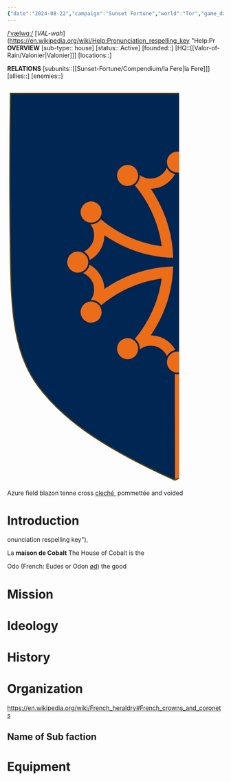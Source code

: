```yaml
---
{"date":"2024-08-22","campaign":"Sunset Fortune","world":"Tor","game_date":null,"type":"faction","description":null,"first mentioned":null,"met":null,"rel":null,"tags":["faction","VoR"],"icon":"FasUsers","dg-publish":true,"permalink":"/valor-of-rain/house-of-cobalt/","dgPassFrontmatter":true,"created":"2024-08-22T15:26:41.509+09:30","updated":"2024-09-04T13:22:26.760+09:30"}
---
```


[/ˈvælwɑː/](https://en.wikipedia.org/wiki/Help:IPA/English "Help:IPA/English") [_VAL-wah_](https://en.wikipedia.org/wiki/Help:Pronunciation_respelling_key "Help:Pr
**OVERVIEW**
[sub-type:: house]
[status:: Active]
[founded::]
[HQ::[[Valor-of-Rain/Valonier\|Valonier]]]
[locations::]

**RELATIONS**
[subunits::[[Sunset-Fortune/Compendium/la Fere\|la Fere]]]
[allies::]
[enemies::]
<?xml version="1.0" encoding="UTF-8" standalone="no"?><!-- Created with Inkscape (http://www.inkscape.org/) --><svg xmlns:inkscape="http://www.inkscape.org/namespaces/inkscape" xmlns:sodipodi="http://sodipodi.sourceforge.net/DTD/sodipodi-0.dtd" xmlns="http://www.w3.org/2000/svg" xmlns:svg="http://www.w3.org/2000/svg" xmlns:rdf="http://www.w3.org/1999/02/22-rdf-syntax-ns#" xmlns:cc="http://creativecommons.org/ns#" xmlns:dc="http://purl.org/dc/elements/1.1/" width="400" height="922.89941" id="svg2" version="1.1" inkscape:version="1.3.2 (091e20e, 2023-11-25)" sodipodi:docname="Arms_of_the_French_Region_of_Languedoc-Roussillon.svg" inkscape:export-filename="/Users/Soda/Desktop/UK of the GB and NI.png" inkscape:export-xdpi="143.23364" inkscape:export-ydpi="143.23364" style="display:inline">  <defs id="defs4"/>  <sodipodi:namedview id="base" pagecolor="#ffffff" bordercolor="#666666" borderopacity="1.0" inkscape:pageopacity="0.0" inkscape:pageshadow="2" inkscape:zoom="0.5573222" inkscape:cx="433.32205" inkscape:cy="519.44818" inkscape:document-units="px" inkscape:current-layer="g4362" showgrid="false" inkscape:window-width="1440" inkscape:window-height="900" inkscape:window-x="0" inkscape:window-y="0" inkscape:window-maximized="0" showguides="true" inkscape:guide-bbox="true" inkscape:object-nodes="false" inkscape:snap-nodes="false" inkscape:snap-page="true" inkscape:snap-bbox="false" inkscape:snap-grids="false" inkscape:snap-to-guides="false" fit-margin-top="0" fit-margin-left="0" fit-margin-right="0" fit-margin-bottom="0" inkscape:showpageshadow="0" inkscape:pagecheckerboard="1" inkscape:deskcolor="#d1d1d1">    <inkscape:grid type="xygrid" id="grid14322" empspacing="5" visible="false" enabled="true" snapvisiblegridlinesonly="true" originx="0" originy="0" spacingy="1" spacingx="1" units="px"/>  </sodipodi:namedview>  <metadata id="metadata7">    <rdf:RDF>      <cc:Work rdf:about="">        <dc:format>image/svg+xml</dc:format>        <dc:type rdf:resource="http://purl.org/dc/dcmitype/StillImage"/>        <dc:title/>      </cc:Work>    </rdf:RDF>  </metadata>  <g inkscape:label="Layer 1" inkscape:groupmode="layer" id="layer1" transform="translate(459.63712,507.03897)" style="display:inline">    <g id="g54773">      <g id="g21919" transform="translate(-1426.2526,-111.22153)">        <g id="g18119" transform="translate(0,-80)"/>        <g transform="matrix(1.8844245,0,0,1.8844245,176.41187,-288.2031)" style="display:inline" id="g164334">          <path inkscape:connector-curvature="0" id="path7014-6-7-28-1-5-9-4" style="fill:#002654;fill-opacity:1;stroke:none;display:inline" d="m 423.47373,-47.84794 c -1.0759,67.807895 -1.0124,135.625095 0,203.43086 0.9754,65.3291 4.2342,116.3096 33.5012,156.1723 35.255,48.0186 93.9884,82.67104 169.5399,116.7162 75.5514,-34.04516 134.2848,-68.6976 169.5398,-116.7162 29.267,-39.8627 32.5258,-90.8432 33.5012,-156.1723 1.0124,-67.805765 1.0759,-135.622965 0,-203.43086 l -406.0821,0 z" sodipodi:nodetypes="csscsscc"/>          <g transform="matrix(1.1266249,0,0,1.1266249,1613.0464,344.64509)" id="g11618-9-0-2" style="stroke-width:0.88760686;stroke-miterlimit:4;stroke-dasharray:none;display:inline"/>          <g id="g13998" style="display:inline" transform="translate(1426.2526,111.22153)"/>          <g transform="matrix(1.1266249,0,0,1.1266249,3386.642,407.95307)" id="g11618-9-0-2-5" style="stroke-width:0.88760686;stroke-miterlimit:4;stroke-dasharray:none;display:inline"/>          <g id="g34755-2-0" transform="translate(-897.7242,-194.82725)" style="display:inline"/>          <g id="g45813-0" transform="translate(-1049.7035,-504.13134)" style="display:inline"/>          <g transform="matrix(0.67659914,0,0,0.67659914,426.63889,-20.993879)" id="g4362">            <path inkscape:connector-curvature="0" sodipodi:nodetypes="ccccccccsc" id="path3214" style="fill:#ec6d18;fill-opacity:1;fill-rule:evenodd;stroke:none;display:inline" d="m 595.0894,268.74869 -90.32892,-0.39216 c -55.44101,4.89297 -52.18191,37.60027 -50.21536,56.39822 l -133.85357,-40.15312 36.529,111.03412 -62.09324,50.81773 0.43608,218.85805 C 412.85766,612.64895 493.096,561.57147 552.31441,484.02749 c 21.63482,-40.61988 38.42845,-85.43813 40.52327,-149.05431 0.67591,-20.52637 4.06433,-42.81337 2.25172,-66.22449 z"/>            <path inkscape:connector-curvature="0" sodipodi:nodetypes="ccccccc" id="path3568" style="fill:#002654;fill-opacity:1;fill-rule:evenodd;stroke:none;display:inline" d="m 328.32019,266.28495 37.23499,-0.0921 0,365.36358 -36.45068,17.11994 -0.78431,-7.45959 0,-374.93192 z"/>            <path inkscape:connector-curvature="0" sodipodi:nodetypes="ccccccc" id="path5508" style="fill:#002654;fill-opacity:1;fill-rule:evenodd;stroke:none;display:inline" d="m 403.06684,266.2883 39.49983,-0.0677 0,320.76325 -39.49983,23.10685 0,-0.94005 0,-342.86235 z"/>            <path inkscape:connector-curvature="0" sodipodi:nodetypes="ccccc" id="path5510" style="fill:#002654;fill-opacity:1;fill-rule:evenodd;stroke:none;display:inline" d="m 521.57225,266.70408 -39.49983,-0.067 0,290.30631 c 11.846,-6.24195 32.00459,-25.96962 39.49983,-35.42252 z"/>            <path inkscape:connector-curvature="0" sodipodi:nodetypes="cccccc" id="path5512" style="fill:#002654;fill-opacity:1;fill-rule:evenodd;stroke:none;display:inline" d="m 595.04842,267.40864 -35.97043,0.54691 0,119.14501 0,83.11276 c 31.47902,-61.35827 32.48405,-108.00758 36.75474,-188.7432 z"/>            <path inkscape:connector-curvature="0" d="m 443,1368.7777 c 0,0 -156.19471,-188.3212 -156.19471,-666.92192 0,-478.60066 0,-433.49922 0,-433.49922 l 312.38944,0 0,433.49922 C 599.19473,1180.4565 443,1368.7777 443,1368.7777 z" style="fill:none;stroke:none;display:inline" id="path3227"/>            <g style="fill:#ec6d18;fill-opacity:1;stroke:#002654;stroke-width:2.3047297;stroke-miterlimit:4;stroke-opacity:1;stroke-dasharray:none;display:inline" transform="matrix(1.3016628,0,0,1.3016794,-2565.6108,-568.79776)" id="g16252">              <path inkscape:connector-curvature="0" style="fill:#ec6d18;fill-opacity:1;fill-rule:evenodd;stroke:#002654;stroke-width:2.3047297;stroke-linecap:butt;stroke-linejoin:miter;stroke-miterlimit:4;stroke-opacity:1;stroke-dasharray:none" d="m 2201.4845,500.70333 c -4.7445,0 -9.4057,0.2639 -14.0313,0.71875 -0.2868,12.97986 -10.9206,23.43752 -23.9687,23.4375 -5.1093,-8e-5 -9.8347,-1.63974 -13.7188,-4.375 -2.2056,-2.45229 -4.4786,-4.85284 -6.8125,-7.1875 -5.4822,2.48316 -10.7899,5.30529 -15.875,8.4375 1.8116,1.69271 3.5803,3.41917 5.3125,5.1875 0.9351,1.11745 1.9518,2.14558 3,3.15625 0.068,0.0658 0.1188,0.15342 0.1875,0.21875 22.38,24.1556 37.657,54.94886 42.5,89.125 -38.3346,-5.42977 -72.4383,-23.98976 -97.6562,-50.96875 -3.1307,5.08128 -5.9862,10.36584 -8.4688,15.84375 2.0007,1.9988 4.0376,3.96832 6.125,5.875 3.3757,4.13081 5.4062,9.41583 5.4063,15.15625 -1e-4,13.06932 -10.491,23.68449 -23.5,23.9375 -0.425,4.47328 -0.6251,9.00982 -0.625,13.59375 0,4.89355 0.2352,9.73331 0.7187,14.5 12.9652,0.30349 23.4062,10.93119 23.4063,23.96875 -1e-4,4.66188 -1.3433,9.01161 -3.6563,12.6875 -2.694,2.39906 -5.3195,4.86243 -7.875,7.4063 2.5682,5.6668 5.5205,11.1335 8.7813,16.375 25.1633,-26.77177 59.0893,-45.19557 97.2187,-50.62505 -5.5898,37.99185 -24.0768,71.78525 -50.875,96.81255 5.093,3.1371 10.4149,5.9515 15.9063,8.4375 2.038,-2.0283 4.0306,-4.0928 5.9687,-6.2188 4.1126,-3.3169 9.3155,-5.3124 15,-5.3125 13.0587,10e-5 23.6679,10.4742 23.9375,23.4688 4.4835,0.4269 8.999,0.6562 13.5938,0.6562 4.8935,0 9.7333,-0.2665 14.5,-0.75 0,-3e-4 0.031,3e-4 0.031,0 0.3203,-12.9502 10.9108,-23.375 23.9375,-23.375 4.6794,10e-5 9.0341,1.3899 12.7188,3.7188 2.3852,2.6766 4.844,5.2811 7.375,7.8125 5.6759,-2.571 11.1569,-5.5156 16.4062,-8.7813 -26.5665,-24.9688 -44.9135,-58.5778 -50.5,-96.34375 37.7562,5.58971 71.3818,23.91034 96.3438,50.46875 3.2615,-5.2462 6.1822,-10.7342 8.75,-16.4062 -2.3226,-2.32558 -4.7095,-4.58075 -7.1563,-6.7813 -2.7264,-3.88977 -4.3437,-8.61826 -4.3437,-13.71875 10e-5,-13.03745 10.441,-23.63489 23.4062,-23.9375 0.4548,-4.62558 0.6875,-9.31801 0.6875,-14.0625 0,-4.73391 -0.2347,-9.4157 -0.6875,-14.03125 -12.9653,-0.30344 -23.4062,-10.93116 -23.4062,-23.96875 10e-5,-5.12497 1.6243,-9.8592 4.375,-13.75 2.4304,-2.18711 4.8158,-4.43881 7.125,-6.75 -2.486,-5.49134 -5.3004,-10.81321 -8.4375,-15.90625 -1.7668,1.89537 -3.5818,3.7532 -5.4375,5.5625 -1.0978,0.93785 -2.1643,1.92066 -3.1563,2.96875 -23.9289,22.14845 -54.3982,37.33603 -88.1875,42.3125 5.4331,-38.12885 23.8756,-72.06549 50.6563,-97.21875 -5.2482,-3.26636 -10.7314,-6.20943 -16.4063,-8.78125 -2.3091,2.31661 -4.5599,4.69301 -6.75,7.125 -3.9111,2.77508 -8.6935,4.43741 -13.8437,4.4375 -13.0481,-1.7e-4 -23.6514,-10.45766 -23.9375,-23.4375 -4.6256,-0.45485 -9.3181,-0.71875 -14.0625,-0.71875 z m 0,14.40625 c 5.4852,14.65345 19.2193,25.25893 35.5312,26.25 -18.591,27.8166 -29.7948,60.96631 -30.7187,96.6875 35.7195,-0.91794 68.9048,-12.07803 96.7187,-30.65625 1.0096,16.28659 11.6475,29.97823 26.2813,35.46875 -14.6483,5.48332 -25.2839,19.1956 -26.2813,35.5 -27.8138,-18.5782 -60.9991,-29.76931 -96.7187,-30.6875 0.9235,35.7122 12.1362,68.87535 30.7187,96.68755 -16.1071,1.1604 -29.6178,11.7696 -35.0625,26.2812 -5.5304,-14.7738 -19.4178,-25.4737 -35.9062,-26.3125 18.5586,-27.8036 29.7016,-60.9561 30.625,-96.65625 -35.7135,0.92401 -68.8445,12.13636 -96.6563,30.71875 -1.1604,-16.10716 -11.7698,-29.6178 -26.2812,-35.0625 14.7805,-5.53279 25.4823,-19.43906 26.3125,-35.9375 27.8043,18.56783 60.9271,29.73277 96.625,30.65625 -0.9242,-35.72327 -12.0746,-68.8717 -30.6563,-96.6875 16.2943,-1.00304 29.9763,-11.61102 35.4688,-26.25 z" id="path14367"/>              <g style="fill:#ec6d18;fill-opacity:1;stroke:#002654;stroke-width:2.3047297;stroke-miterlimit:4;stroke-opacity:1;stroke-dasharray:none" id="g16238">                <path transform="matrix(0.775253,0,0,0.81501,1089.4,186.8612)" d="m 1455,387.86218 c 0,10.76956 -9.1782,19.5 -20.5,19.5 -11.3218,0 -20.5,-8.73044 -20.5,-19.5 0,-10.76955 9.1782,-19.5 20.5,-19.5 11.3218,0 20.5,8.73045 20.5,19.5 z" sodipodi:ry="19.5" sodipodi:rx="20.5" sodipodi:cy="387.86218" sodipodi:cx="1434.5" id="path14388" style="fill:#ec6d18;fill-opacity:1;fill-rule:evenodd;stroke:#002654;stroke-width:2.89945793;stroke-linecap:butt;stroke-linejoin:miter;stroke-miterlimit:4;stroke-opacity:1;stroke-dasharray:none" sodipodi:type="arc"/>                <path transform="matrix(0.671389,-0.387627,0.407505,0.705818,1010.393,804.0035)" d="m 1455,387.86218 c 0,10.76956 -9.1782,19.5 -20.5,19.5 -11.3218,0 -20.5,-8.73044 -20.5,-19.5 0,-10.76955 9.1782,-19.5 20.5,-19.5 11.3218,0 20.5,8.73045 20.5,19.5 z" sodipodi:ry="19.5" sodipodi:rx="20.5" sodipodi:cy="387.86218" sodipodi:cx="1434.5" id="path14390" style="fill:#ec6d18;fill-opacity:1;fill-rule:evenodd;stroke:#002654;stroke-width:2.89945912;stroke-linecap:butt;stroke-linejoin:miter;stroke-miterlimit:4;stroke-opacity:1;stroke-dasharray:none" sodipodi:type="arc"/>                <path transform="matrix(-0.671389,-0.387627,0.407505,-0.705818,2936.607,1593.817)" d="m 1455,387.86218 c 0,10.76956 -9.1782,19.5 -20.5,19.5 -11.3218,0 -20.5,-8.73044 -20.5,-19.5 0,-10.76955 9.1782,-19.5 20.5,-19.5 11.3218,0 20.5,8.73045 20.5,19.5 z" sodipodi:ry="19.5" sodipodi:rx="20.5" sodipodi:cy="387.86218" sodipodi:cx="1434.5" id="path14392" style="fill:#ec6d18;fill-opacity:1;fill-rule:evenodd;stroke:#002654;stroke-width:2.89945912;stroke-linecap:butt;stroke-linejoin:miter;stroke-miterlimit:4;stroke-opacity:1;stroke-dasharray:none" sodipodi:type="arc"/>                <path transform="matrix(-0.775254,-4.402797e-7,4.628583e-7,-0.815011,3313.6,1098.86)" d="m 1455,387.86218 c 0,10.76956 -9.1782,19.5 -20.5,19.5 -11.3218,0 -20.5,-8.73044 -20.5,-19.5 0,-10.76955 9.1782,-19.5 20.5,-19.5 11.3218,0 20.5,8.73045 20.5,19.5 z" sodipodi:ry="19.5" sodipodi:rx="20.5" sodipodi:cy="387.86218" sodipodi:cx="1434.5" id="path14394" style="fill:#ec6d18;fill-opacity:1;fill-rule:evenodd;stroke:#002654;stroke-width:2.89945412;stroke-linecap:butt;stroke-linejoin:miter;stroke-miterlimit:4;stroke-opacity:1;stroke-dasharray:none" sodipodi:type="arc"/>                <path transform="matrix(-0.671389,0.387627,-0.407505,-0.705819,3392.606,481.716)" d="m 1455,387.86218 c 0,10.76956 -9.1782,19.5 -20.5,19.5 -11.3218,0 -20.5,-8.73044 -20.5,-19.5 0,-10.76955 9.1782,-19.5 20.5,-19.5 11.3218,0 20.5,8.73045 20.5,19.5 z" sodipodi:ry="19.5" sodipodi:rx="20.5" sodipodi:cy="387.86218" sodipodi:cx="1434.5" id="path14396" style="fill:#ec6d18;fill-opacity:1;fill-rule:evenodd;stroke:#002654;stroke-width:2.89945769;stroke-linecap:butt;stroke-linejoin:miter;stroke-miterlimit:4;stroke-opacity:1;stroke-dasharray:none" sodipodi:type="arc"/>                <path sodipodi:type="arc" style="fill:#ec6d18;fill-opacity:1;fill-rule:evenodd;stroke:#002654;stroke-width:2.89945674;stroke-linecap:butt;stroke-linejoin:miter;stroke-miterlimit:4;stroke-opacity:1;stroke-dasharray:none" id="path14398" sodipodi:cx="1434.5" sodipodi:cy="387.86218" sodipodi:rx="20.5" sodipodi:ry="19.5" d="m 1455,387.86218 c 0,10.76956 -9.1782,19.5 -20.5,19.5 -11.3218,0 -20.5,-8.73044 -20.5,-19.5 0,-10.76955 9.1782,-19.5 20.5,-19.5 11.3218,0 20.5,8.73045 20.5,19.5 z" transform="matrix(-0.387628,0.671389,-0.705819,-0.407505,3152.458,-92.24858)"/>                <path sodipodi:type="arc" style="fill:#ec6d18;fill-opacity:1;fill-rule:evenodd;stroke:#002654;stroke-width:2.89945412;stroke-linecap:butt;stroke-linejoin:miter;stroke-miterlimit:4;stroke-opacity:1;stroke-dasharray:none" id="path14400" sodipodi:cx="1434.5" sodipodi:cy="387.86218" sodipodi:rx="20.5" sodipodi:ry="19.5" d="m 1455,387.86218 c 0,10.76956 -9.1782,19.5 -20.5,19.5 -11.3218,0 -20.5,-8.73044 -20.5,-19.5 0,-10.76955 9.1782,-19.5 20.5,-19.5 11.3218,0 20.5,8.73045 20.5,19.5 z" transform="matrix(-4.402797e-7,0.775254,-0.815011,-4.628583e-7,2657.502,-469.2423)"/>                <path sodipodi:type="arc" style="fill:#ec6d18;fill-opacity:1;fill-rule:evenodd;stroke:#002654;stroke-width:2.89945769;stroke-linecap:butt;stroke-linejoin:miter;stroke-miterlimit:4;stroke-opacity:1;stroke-dasharray:none" id="path14402" sodipodi:cx="1434.5" sodipodi:cy="387.86218" sodipodi:rx="20.5" sodipodi:ry="19.5" d="m 1455,387.86218 c 0,10.76956 -9.1782,19.5 -20.5,19.5 -11.3218,0 -20.5,-8.73044 -20.5,-19.5 0,-10.76955 9.1782,-19.5 20.5,-19.5 11.3218,0 20.5,8.73045 20.5,19.5 z" transform="matrix(0.387627,0.671389,-0.705819,0.407505,2040.357,-548.2492)"/>                <path transform="matrix(0.671389,0.387628,-0.407505,0.705819,1466.393,-308.0995)" d="m 1455,387.86218 c 0,10.76956 -9.1782,19.5 -20.5,19.5 -11.3218,0 -20.5,-8.73044 -20.5,-19.5 0,-10.76955 9.1782,-19.5 20.5,-19.5 11.3218,0 20.5,8.73045 20.5,19.5 z" sodipodi:ry="19.5" sodipodi:rx="20.5" sodipodi:cy="387.86218" sodipodi:cx="1434.5" id="path14404" style="fill:#ec6d18;fill-opacity:1;fill-rule:evenodd;stroke:#002654;stroke-width:2.89945674;stroke-linecap:butt;stroke-linejoin:miter;stroke-miterlimit:4;stroke-opacity:1;stroke-dasharray:none" sodipodi:type="arc"/>                <path sodipodi:type="arc" style="fill:#ec6d18;fill-opacity:1;fill-rule:evenodd;stroke:#002654;stroke-width:2.89945912;stroke-linecap:butt;stroke-linejoin:miter;stroke-miterlimit:4;stroke-opacity:1;stroke-dasharray:none" id="path14406" sodipodi:cx="1434.5" sodipodi:cy="387.86218" sodipodi:rx="20.5" sodipodi:ry="19.5" d="m 1455,387.86218 c 0,10.76956 -9.1782,19.5 -20.5,19.5 -11.3218,0 -20.5,-8.73044 -20.5,-19.5 0,-10.76955 9.1782,-19.5 20.5,-19.5 11.3218,0 20.5,8.73045 20.5,19.5 z" transform="matrix(0.387627,-0.671389,0.705818,0.407505,1250.543,1377.968)"/>                <path sodipodi:type="arc" style="fill:#ec6d18;fill-opacity:1;fill-rule:evenodd;stroke:#002654;stroke-width:2.89945793;stroke-linecap:butt;stroke-linejoin:miter;stroke-miterlimit:4;stroke-opacity:1;stroke-dasharray:none" id="path14408" sodipodi:cx="1434.5" sodipodi:cy="387.86218" sodipodi:rx="20.5" sodipodi:ry="19.5" d="m 1455,387.86218 c 0,10.76956 -9.1782,19.5 -20.5,19.5 -11.3218,0 -20.5,-8.73044 -20.5,-19.5 0,-10.76955 9.1782,-19.5 20.5,-19.5 11.3218,0 20.5,8.73045 20.5,19.5 z" transform="matrix(1.565175e-7,-0.775253,0.81501,1.645442e-7,1745.499,1754.96)"/>                <path sodipodi:type="arc" style="fill:#ec6d18;fill-opacity:1;fill-rule:evenodd;stroke:#002654;stroke-width:2.89945912;stroke-linecap:butt;stroke-linejoin:miter;stroke-miterlimit:4;stroke-opacity:1;stroke-dasharray:none" id="path14410" sodipodi:cx="1434.5" sodipodi:cy="387.86218" sodipodi:rx="20.5" sodipodi:ry="19.5" d="m 1455,387.86218 c 0,10.76956 -9.1782,19.5 -20.5,19.5 -11.3218,0 -20.5,-8.73044 -20.5,-19.5 0,-10.76955 9.1782,-19.5 20.5,-19.5 11.3218,0 20.5,8.73045 20.5,19.5 z" transform="matrix(-0.387627,-0.671389,0.705818,-0.407505,2362.644,1833.966)"/>              </g>            </g>          </g>          <path inkscape:connector-curvature="0" id="path7014-6-7-28-1-5-9" style="fill:none;stroke:#554400;stroke-width:1.36434227;stroke-miterlimit:4;stroke-dasharray:none;display:inline" d="m 423.3577,32.60745 c -1.0759,67.80789 -1.0124,135.6251 0,203.43086 0.9754,65.3291 4.2342,116.3096 33.5012,156.1723 35.255,48.0186 93.9884,82.67104 169.5399,116.7162 75.5514,-34.04516 134.2848,-68.6976 169.5398,-116.7162 29.267,-39.8627 32.5258,-90.8432 33.5012,-156.1723 1.0124,-67.80576 1.0759,-135.62297 0,-203.43086 l -406.0821,0 z" sodipodi:nodetypes="csscsscc" transform="translate(0,-80)"/>        </g>      </g>    </g>  </g>  <style id="style33631" type="text/css">.st0{fill:#AA0000;}.st1{fill:#AA8800;}.st2{fill:#1E6D3E;stroke:#D4AA00;stroke-width:0.8861;stroke-miterlimit:282;}.st3{fill:#115697;stroke:#FFFFFF;stroke-width:1.6242;}.st4{fill:#AF9631;}.st5{fill:none;stroke:#554400;stroke-width:1.225;}.st6{fill:none;stroke:#554400;stroke-width:1.786;}.st7{fill:#FFFDF6;stroke:#AA8800;stroke-width:1.8814;stroke-miterlimit:282;}.st8{fill:#E2CA73;}.st9{fill:#E30B1D;}.st10{fill:#D1B948;stroke:#806600;stroke-width:2.6805;stroke-miterlimit:282;}.st11{adobe-knockout:false;}.st12{fill:#E4C72D;}.st13{fill:#E6D289;}.st14{fill:#E7C954;}.st15{fill:#E90031;}.st16{fill:#806600;}.st17{fill:none;stroke:#806600;stroke-width:2.2001;stroke-miterlimit:282;}.st18{fill:#E94545;stroke:#AA0000;stroke-width:0.1793;stroke-miterlimit:282;}.st19{fill:none;stroke:#806600;stroke-width:2.6805;stroke-miterlimit:282;}.st20{fill:#B19123;}.st21{fill:#990000;stroke:#4C0000;stroke-width:2.1791;}.st22{adobe-knockout:true;}.st23{fill:#BAA240;stroke:#806600;stroke-width:0.6645;stroke-miterlimit:282;}.st24{fill:#F6E07C;stroke:#806600;stroke-width:0.7;stroke-miterlimit:282;}.st25{fill:none;stroke:#5A5013;stroke-width:1.3401;}.st26{fill:#C40000;stroke:#AA8800;stroke-width:1.4887;stroke-miterlimit:282;}.st27{fill:none;stroke:#806600;stroke-width:0.5454;stroke-miterlimit:282;}.st28{fill:#ECECEC;}.st29{fill:#1E6D3E;}.st30{fill:#EEE0AC;}.st31{fill:#E94545;stroke:#AA0000;stroke-width:0.2184;stroke-miterlimit:282;}.st32{fill:#2B96F6;stroke:#FFFFFF;stroke-width:1.6242;}.st33{fill:#554400;}.st34{fill:none;stroke:#554400;stroke-width:1.1613;stroke-miterlimit:282;}.st35{fill:none;stroke:#A02C2C;stroke-width:1.1809;}.st36{fill:#BA9A2E;}.st37{fill:#BAA240;}.st38{fill:#8C0000;}.st39{fill:#5A4C19;stroke:#000000;stroke-width:0.8217;stroke-miterlimit:282;}.st40{fill:#BC0028;}.st41{fill:none;stroke:#4C0000;stroke-width:2.1791;}.st42{fill:#BCA33E;}.st43{fill:#228FE0;}.st44{fill:#F8ECA8;stroke:#806600;stroke-width:0.7;stroke-miterlimit:282;}.st45{fill:#E6D289;stroke:#5B4F0F;stroke-width:1.5691;}.st46{fill:#F6C058;}.st47{fill:#F6DC78;}.st48{fill:#F6E078;}.st49{fill:none;stroke:#806600;stroke-width:0.7;stroke-miterlimit:282;}.st50{fill:#F7EBA7;}.st51{fill:#F8ECA8;}.st52{fill:none;stroke:#5A4F11;stroke-width:1.3401;}.st53{fill:none;stroke:#584B13;stroke-width:1.3401;}.st54{fill:none;stroke:#554400;stroke-width:1.1809;}.st55{fill:none;stroke:#554400;stroke-width:1.3204;}.st56{fill:#8C0000;stroke:#4C0000;stroke-width:2.1791;}.st57{fill:#C2A944;}.st58{fill:#C30918;}.st59{fill:#FFFFFF;adobe-knockout:false;}.st60{fill:#C5A941;}.st61{fill:#2B2200;}.st62{fill:#990000;}.st63{fill:#C9AD19;}.st64{fill:#4C0000;stroke:#4C0000;stroke-width:2.1791;}.st65{fill:none;stroke:#A0892C;stroke-width:2.4364;}.st66{fill:#D1B948;stroke:#806600;stroke-width:2.5035;stroke-miterlimit:282;}.st67{fill:#FEE46E;}.st68{fill:#FF0A3E;}.st69{fill:#FF96AD;}.st70{fill:#61B3FD;}.st71{fill:#FFE455;}.st72{fill:#FFFFFF;}.st73{fill:#61B3FD;stroke:#FFFFFF;stroke-width:2.4364;}.st74{fill:#E6D289;stroke:#554400;stroke-width:1.1649;}.st75{fill:#E6D289;stroke:#554400;stroke-width:1.3401;}.st76{fill:#0F7ABC;stroke:#053C68;stroke-width:1.3204;}.st77{fill:none;}.st78{fill:#D0B54E;stroke:#554400;stroke-width:1.225;}.st79{fill:#D0B54E;stroke:#554400;stroke-width:1.1809;}.st80{fill:#CCCCCC;}.st81{fill:#F6E07C;stroke:#806600;stroke-width:1.0896;stroke-miterlimit:282;}.st82{fill:#BAA240;stroke:#806600;stroke-width:0.7;stroke-miterlimit:282;}.st83{fill:none;stroke:#808080;stroke-width:1.5;}.st84{fill:#D1B548;stroke:#554400;stroke-width:1.1613;stroke-miterlimit:282;}.st85{fill:none;stroke:#806600;stroke-width:1.3401;}.st86{fill:#DEC35D;stroke:#A0892C;stroke-width:1.225;}.st87{fill:#D0B54E;}.st88{fill:#D1B548;}.st89{fill:#D1B948;}.st90{fill:#E7C954;stroke:#806600;stroke-width:0.7;stroke-miterlimit:282;}.st91{fill:#D3B34A;}.st92{fill:none;stroke:#806600;stroke-width:0.6645;stroke-miterlimit:282;}.st93{fill:none;stroke:#800000;stroke-width:1.2212;}.st94{fill:#E4C72D;stroke:#806600;stroke-width:0.6871;stroke-miterlimit:282;}.st95{fill:#F6DC78;stroke:#554400;stroke-width:1.1613;stroke-miterlimit:282;}.st96{fill:#A3861A;}.st97{fill:#D1B948;stroke:#806600;stroke-width:0.6871;stroke-miterlimit:282;}.st98{fill:#756412;}.st99{fill:#E94545;stroke:#AA0000;stroke-width:2.2001;stroke-miterlimit:282;}.st100{fill:#DEC35D;}.st101{fill:#E94545;stroke:#AA0000;stroke-width:2.6805;stroke-miterlimit:282;}.st102{fill:none;stroke:#806600;stroke-width:0.6871;stroke-miterlimit:282;}</style></svg>
Azure field
blazon tenne cross [cleché](https://en.wikipedia.org/wiki/Clech%C3%A9 "Cleché"), pommettée and voided

# Introduction
onunciation respelling key"),

La **maison de Cobalt**
The House of Cobalt is the 

Odo (French: Eudes or Odon [ød](https://en.wikipedia.org/wiki/Help:IPA/French "Help:IPA/French")) the good





# Mission


# Ideology



# History





# Organization
https://en.wikipedia.org/wiki/French_heraldry#French_crowns_and_coronets


## Name of Sub faction 



# Equipment

